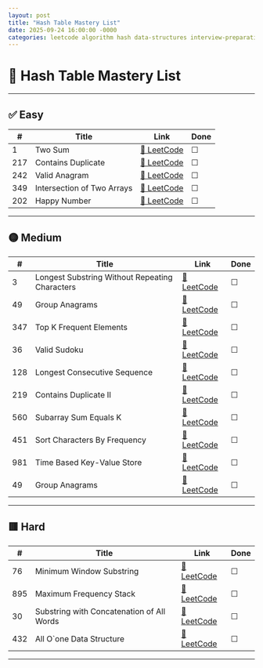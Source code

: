 ```yaml
---
layout: post
title: "Hash Table Mastery List"
date: 2025-09-24 16:00:00 -0000
categories: leetcode algorithm hash data-structures interview-preparation practice-list hash-table hash-map problem-solving competitive-programming
---
```


# 🧩 Hash Table Mastery List

---

## ✅ Easy

| #   | Title | Link | Done |
|-----|-------|------|------|
| 1   | Two Sum | [🔗 LeetCode](https://leetcode.com/problems/two-sum) | ☐ |
| 217 | Contains Duplicate | [🔗 LeetCode](https://leetcode.com/problems/contains-duplicate) | ☐ |
| 242 | Valid Anagram | [🔗 LeetCode](https://leetcode.com/problems/valid-anagram) | ☐ |
| 349 | Intersection of Two Arrays | [🔗 LeetCode](https://leetcode.com/problems/intersection-of-two-arrays) | ☐ |
| 202 | Happy Number | [🔗 LeetCode](https://leetcode.com/problems/happy-number) | ☐ |

---

## 🟡 Medium

| #   | Title | Link | Done |
|-----|-------|------|------|
| 3   | Longest Substring Without Repeating Characters | [🔗 LeetCode](https://leetcode.com/problems/longest-substring-without-repeating-characters) | ☐ |
| 49  | Group Anagrams | [🔗 LeetCode](https://leetcode.com/problems/group-anagrams) | ☐ |
| 347 | Top K Frequent Elements | [🔗 LeetCode](https://leetcode.com/problems/top-k-frequent-elements) | ☐ |
| 36  | Valid Sudoku | [🔗 LeetCode](https://leetcode.com/problems/valid-sudoku) | ☐ |
| 128 | Longest Consecutive Sequence | [🔗 LeetCode](https://leetcode.com/problems/longest-consecutive-sequence) | ☐ |
| 219 | Contains Duplicate II | [🔗 LeetCode](https://leetcode.com/problems/contains-duplicate-ii) | ☐ |
| 560 | Subarray Sum Equals K | [🔗 LeetCode](https://leetcode.com/problems/subarray-sum-equals-k) | ☐ |
| 451 | Sort Characters By Frequency | [🔗 LeetCode](https://leetcode.com/problems/sort-characters-by-frequency) | ☐ |
| 981 | Time Based Key-Value Store | [🔗 LeetCode](https://leetcode.com/problems/time-based-key-value-store) | ☐ |
| 49  | Group Anagrams | [🔗 LeetCode](https://leetcode.com/problems/group-anagrams) | ☐ |

---

## 🟥 Hard

| #   | Title | Link | Done |
|-----|-------|------|------|
| 76  | Minimum Window Substring | [🔗 LeetCode](https://leetcode.com/problems/minimum-window-substring) | ☐ |
| 895 | Maximum Frequency Stack | [🔗 LeetCode](https://leetcode.com/problems/maximum-frequency-stack) | ☐ |
| 30  | Substring with Concatenation of All Words | [🔗 LeetCode](https://leetcode.com/problems/substring-with-concatenation-of-all-words) | ☐ |
| 432 | All O`one Data Structure | [🔗 LeetCode](https://leetcode.com/problems/all-oone-data-structure) | ☐ |

---

